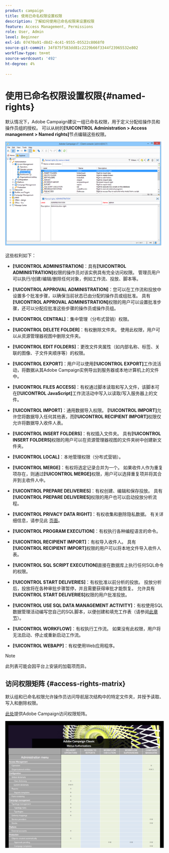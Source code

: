 ```yaml
---
product: campaign
title: 使用已命名权限设置权限
description: 了解如何使用已命名权限来设置权限
feature: Access Management, Permissions
role: User, Admin
level: Beginner
exl-id: 07470a91-d8d2-4c41-9555-05522c8068f0
source-git-commit: 34f875f583dd81c2229b66f3344f23965532e802
workflow-type: tm+mt
source-wordcount: '492'
ht-degree: 4%

---
```


# 使用已命名权限设置权限{#named-rights}

默认情况下，Adobe Campaign建议一组已命名权限，用于定义分配给操作员和操作员组的授权。 可以从树的&#x200B;**[!UICONTROL Administration > Access management > Named rights]**&#x200B;节点编辑这些权限。

![](assets/s_ncs_admin_named_rights.png)

这些权利如下：

* **[!UICONTROL ADMINISTRATION]**：具有&#x200B;**[!UICONTROL ADMINISTRATION]**&#x200B;权限的操作员对该实例具有完全访问权限。 管理员用户可以执行/创建/编辑/删除任何对象，例如工作流、投放、脚本等。

* **[!UICONTROL APPROVAL ADMINISTRATION]**：您可以在工作流和投放中设置多个批准步骤，以确保当前状态已由分配的操作员或组批准。 具有&#x200B;**[!UICONTROL APPROVAL ADMINISTRATION]**&#x200B;权限的用户可以设置批准步骤，还可以分配应批准这些步骤的操作员或操作员组。

* **[!UICONTROL CENTRAL]**：集中管理（分布式营销）权限。

* **[!UICONTROL DELETE FOLDER]**：有权删除文件夹。 使用此权限，用户可以从资源管理器视图中删除文件夹。

* **[!UICONTROL EDIT FOLDERS]**：更改文件夹属性（如内部名称、标签、关联的图像、子文件夹顺序等）的权限。

* **[!UICONTROL EXPORT]**：用户可以使用&#x200B;**[!UICONTROL EXPORT]**&#x200B;工作流活动，将数据从其Adobe Campaign实例导出到服务器或本地计算机上的文件中。

* **[!UICONTROL FILES ACCESS]**：有权通过脚本读取和写入文件，该脚本可在&#x200B;**[!UICONTROL JavaScript]**&#x200B;工作流活动中写入以读取/写入服务器上的文件。

* **[!UICONTROL IMPORT]**：通用数据导入权限。 **[!UICONTROL IMPORT]**&#x200B;允许您将数据导入任何其他表，而&#x200B;**[!UICONTROL RECIPIENT IMPORT]**&#x200B;权限仅允许将数据导入收件人表。

* **[!UICONTROL INSERT FOLDERS]**：有权插入文件夹。 具有&#x200B;**[!UICONTROL INSERT FOLDERS]**&#x200B;权限的用户可以在资源管理器视图的文件夹树中创建新文件夹。

* **[!UICONTROL LOCAL]**：本地管理权限（分布式营销）。

* **[!UICONTROL MERGE]**：有权将选定记录合并为一个。 如果收件人作为重复项存在，则通过&#x200B;**[!UICONTROL MERGE]**&#x200B;权限，用户可以选择重复项并将其合并到主收件人中。

* **[!UICONTROL PREPARE DELIVERIES]**：有权创建、编辑和保存投放。 具有&#x200B;**[!UICONTROL PREPARE DELIVERIES]**&#x200B;权限的用户也可以启动投放分析流程。

* **[!UICONTROL PRIVACY DATA RIGHT]**：有权收集和删除隐私数据。 有关详细信息，请参见此 [&#x200B; 页面](https://helpx.adobe.com/cn/campaign/kb/acc-privacy.html)。

* **[!UICONTROL PROGRAM EXECUTION]**：有权执行各种编程语言的命令。

* **[!UICONTROL RECIPIENT IMPORT]**：有权导入收件人。 具有&#x200B;**[!UICONTROL RECIPIENT IMPORT]**&#x200B;权限的用户可以将本地文件导入收件人表。

* **[!UICONTROL SQL SCRIPT EXECUTION]**&#x200B;直接在数据库上执行任何SQL命令的权限。

* **[!UICONTROL START DELIVERIES]**：有权批准以前分析的投放。 投放分析后，投放将在各种审批步骤暂停，并且需要获得审批才能恢复。 允许具有&#x200B;**[!UICONTROL START DELIVERIES]**&#x200B;权限的用户批准投放。

* **[!UICONTROL USE SQL DATA MANAGEMENT ACTIVITY]**：有权使用SQL数据管理活动编写您自己的SQL脚本，以便创建和填充工作表（请参阅[此章节](../../workflow/using/sql-data-management.md)）。

* **[!UICONTROL WORKFLOW]**：有权执行工作流。 如果没有此权限，用户将无法启动、停止或重新启动工作流。

* **[!UICONTROL WEBAPP]**：有权使用Web应用程序。

>[!NOTE]
>
>此列表可能会因平台上安装的加载项而异。

## 访问权限矩阵 {#access-rights-matrix}

默认组和已命名权限允许操作员访问导航层次结构中的特定文件夹，并授予读取、写入和删除权限。

[此处](/help/platform/using/assets/access-rights-matrix.pdf)提供Adobe Campaign访问权限矩阵。

[![image](assets/do-not-localize/user_management.png)](https://experienceleague.adobe.com/docs/campaign-classic/assets/access-rights-matrix.pdf)
